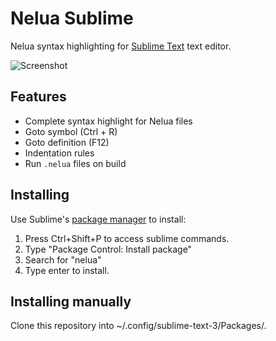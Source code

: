 # Nelua Sublime

Nelua syntax highlighting for [Sublime Text](https://www.sublimetext.com/) text editor.

![Screenshot](https://user-images.githubusercontent.com/322030/128382642-68cb4e02-3f07-4a58-bc5a-fa51844cdc02.png)

## Features

* Complete syntax highlight for Nelua files
* Goto symbol (Ctrl + R)
* Goto definition (F12)
* Indentation rules
* Run `.nelua` files on build

## Installing

Use Sublime's [package manager](https://packagecontrol.io/) to install:

1. Press Ctrl+Shift+P to access sublime commands.
2. Type "Package Control: Install package"
3. Search for "nelua"
4. Type enter to install.

## Installing manually

Clone this repository into ~/.config/sublime-text-3/Packages/.
